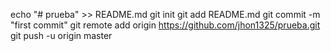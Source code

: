 
echo "# prueba" >> README.md 
git init 
git add README.md 
git commit -m "first commit" 
git remote add origin https://github.com/jhon1325/prueba.git
 git push -u origin master
